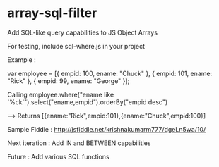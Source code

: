 # array-sql-filter
Add SQL-like query capabilities to JS Object Arrays

For testing, include sql-where.js in your project

Example : 

var employee = [{
    empid: 100,
    ename: "Chuck"
}, {
    empid: 101,
    ename: "Rick"
}, {
    empid: 99,
    ename: "George"
}];

Calling 
employee.where("ename like '%ck'").select("ename,empid").orderBy("empid desc")

--> Returns [{ename:"Rick",empid:101},{ename:"Chuck",empid:100}]


Sample Fiddle : http://jsfiddle.net/krishnakumarm777/dgeLn5wa/10/

Next iteration : Add IN and BETWEEN capabilities

Future : Add various SQL functions 
